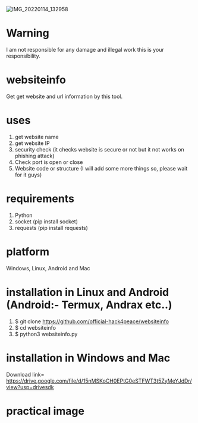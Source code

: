 ![IMG_20220114_132958](https://user-images.githubusercontent.com/90603785/149472281-24193e22-b6c2-4547-b6ad-ff3146259a76.jpg)
# Warning
I am not responsible for any damage and illegal work this is your responsibility.
# websiteinfo
Get get website and url information by this tool.
# uses
1. get website name
2. get website IP
3. security check (it checks website is secure or not but it not works on phishing attack)
4. Check port is open or close
5. Website code or structure
(I will add some more things so, please wait for it guys)
# requirements
1. Python
2. socket (pip install socket)
3. requests (pip install requests)
# platform
Windows, Linux, Android and Mac
# installation in Linux and Android (Android:- Termux, Andrax etc..)
1. $ git clone https://github.com/official-hack4peace/websiteinfo
2. $ cd websiteinfo
3. $ python3 websiteinfo.py
# installation in Windows and Mac
Download link= https://drive.google.com/file/d/15nMSKoCH0EPtG0eSTFWT3t5ZyMeYJdDr/view?usp=drivesdk
# practical image
